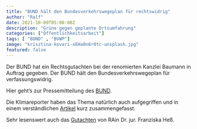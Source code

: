 ```yaml
---
title: "BUND hält den Bundesverkehrswegeplan für rechtswidrig"
author: "Ralf"
date: 2021-10-09T05:00:00Z
description: "Grüne gegen geplante Ortsumfahrung"
categories: ["Öffentlichkeitsarbeit"]
tags: [ "BUND" , "BVWP"]
image: "krisztina-kovari-xEHa0n6r0tc-unsplash.jpg"
featured: false
---
```

Der BUND hat ein Rechtsgutachten bei der renomierten Kanzlei Baumann in Auftrag gegeben. Der BUND hält den Bundesverkehrswegeplan für verfassungswidrig.

Hier geht’s zur Pressemitteilung des [BUND](https://www.bund.net/service/presse/pressemitteilungen/detail/news/bund-rechtsgutachten-bundesverkehrswegeplan-ist-verfassungswidrig-neue-bundesregierung-muss-fernstrassenbau-sofort-stoppen/).

Die Klimareporter haben das Thema natürlich auch aufgegriffen und in einem verständlichen [Artikel](https://www.klimareporter.de/verkehr/bund-haelt-bundesverkehrswegplan-fuer-verfassungswidrig) kurz zusammengefasst.

Sehr lesenswert auch das [Gutachten](https://www.bund.net/fileadmin/user_upload_bund/publikationen/mobilitaet/mobilitaet_bvwp_2030_rechtsgutachten.pdf) von RAin Dr. jur. Franziska Heß.